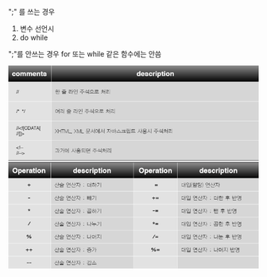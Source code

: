 
 ";" 를 쓰는 경우
1. 변수 선언시
2. do while

";"를 안쓰는 경우
for 또는 while 같은 함수에는 안씀


<img src="https://github.com/GeunHeeKim/FDS/blob/gh-pages/Source/images/js_comment.PNG">

<img src="https://github.com/GeunHeeKim/FDS/blob/gh-pages/Source/images/js_operation.PNG">
